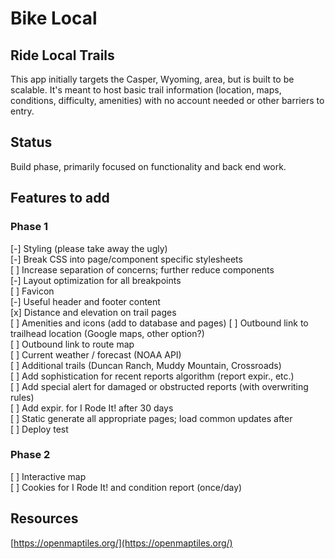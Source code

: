 # Bike Local 

## Ride Local Trails
This app initially targets the Casper, Wyoming, area, but is built to be scalable. It's meant to host basic trail information (location, maps, conditions, difficulty, amenities) with no account needed or other barriers to entry.

## Status
Build phase, primarily focused on functionality and back end work.

## Features to add

### Phase 1
\[-\] Styling (please take away the ugly)  
\[-\] Break CSS into page/component specific stylesheets  
\[ \] Increase separation of concerns; further reduce components  
\[-\] Layout optimization for all breakpoints  
\[ \] Favicon  
\[-\] Useful header and footer content  
\[x\] Distance and elevation on trail pages  
\[ \] Amenities and icons (add to database and pages)
\[ \] Outbound link to trailhead location (Google maps, other option?)  
\[ \] Outbound link to route map  
\[ \] Current weather / forecast (NOAA API)  
\[ \] Additional trails (Duncan Ranch, Muddy Mountain, Crossroads)  
\[ \] Add sophistication for recent reports algorithm (report expir., etc.)  
\[ \] Add special alert for damaged or obstructed reports (with overwriting rules)  
\[ \] Add expir. for I Rode It! after 30 days  
\[ \] Static generate all appropriate pages; load common updates after  
\[ \] Deploy test

### Phase 2
\[ \] Interactive map  
\[ \] Cookies for I Rode It! and condition report (once/day)  

## Resources

[https://openmaptiles.org/](https://openmaptiles.org/)  